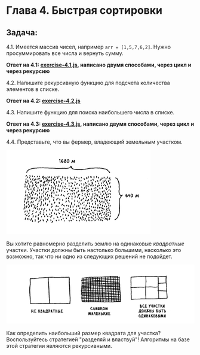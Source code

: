 # Глава 4. Быстрая сортировки

## Задача:

4.1. Имеется массив чисел, например ```arr = [1,5,7,6,2]```. Нужно просуммировать все числа и вернуть сумму.

**Ответ на 4.1: [exercise-4.1.js](exercise-4.1.js), написано двумя способами, через цикл и через рекурсию**

4.2. Напишите рекурсивную функцию для подсчета количества элементов в списке.

**Ответ на 4.2: [exercise-4.2.js](exercise-4.2.js)**

4.3. Напишите функцию для поиска наибольшего числа в списке.

**Ответ на 4.3: [exercise-4.3.js](exercise-4.3.js), написано двумя способами, через цикл и через рекурсию**

4.4. Представьте, что вы фермер, владеющий земельным участком.

![alt text](img/2019-03-24_21-07-12.png)

Вы хотите равномерно разделить землю на одинаковые *квадратные* участки. Участки должны быть настолько большими, насколько это возможно, так что ни одно из следующих решений не подойдет.

![alt text](img/2019-03-24_21-09-08.png)

Как определить наибольший размер квадрата для участка? Воспользуйтесь стратегией "разделяй и властвуй"! Алгоритмы на базе этой стратегии являются рекурсивными.
